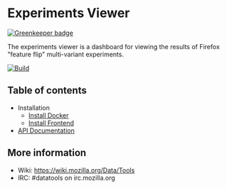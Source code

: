 # Experiments Viewer

[![Greenkeeper badge](https://badges.greenkeeper.io/mozilla/experiments-viewer.svg)](https://greenkeeper.io/)

The experiments viewer is a dashboard for viewing the results of Firefox "feature flip" multi-variant experiments.

[![Build](https://img.shields.io/circleci/project/mozilla/experiments-viewer.svg)](https://circleci.com/gh/mozilla/experiments-viewer/)

## Table of contents

- Installation
    - [Install Docker](docs/docker.md)
    - [Install Frontend](docs/frontend.md)
- [API Documentation](docs/api.md)

## More information

- Wiki: https://wiki.mozilla.org/Data/Tools
- IRC: #datatools on irc.mozilla.org
